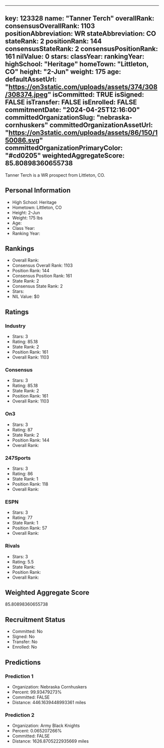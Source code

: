 ---
  key: 123328
  name: "Tanner Terch"
  overallRank: 
  consensusOverallRank: 1103
  positionAbbreviation: WR
  stateAbbreviation: CO
  stateRank: 2
  positionRank: 144
  consensusStateRank: 2
  consensusPositionRank: 161
  nilValue: 0
  stars: 
  classYear: 
  rankingYear: 
  highSchool: "Heritage"
  homeTown: "Littleton, CO"
  height: "2-Jun"
  weight: 175
  age: 
  defaultAssetUrl: "https://on3static.com/uploads/assets/374/308/308374.jpeg"
  isCommitted: TRUE
  isSigned: FALSE
  isTransfer: FALSE
  isEnrolled: FALSE
  commitmentDate: "2024-04-25T12:16:00"
  committedOrganizationSlug: "nebraska-cornhuskers"
  committedOrganizationAssetUrl: "https://on3static.com/uploads/assets/86/150/150086.svg"
  committedOrganizationPrimaryColor: "#cd0205"
  weightedAggregateScore: 85.80898360655738
  ---
  
  Tanner Terch is a WR prospect from Littleton, CO.
  
  ## Personal Information
  - High School: Heritage
  - Hometown: Littleton, CO
  - Height: 2-Jun
  - Weight: 175 lbs
  - Age: 
  - Class Year: 
  - Ranking Year: 
  
  ## Rankings
  - Overall Rank: 
  - Consensus Overall Rank: 1103
  - Position Rank: 144
  - Consensus Position Rank: 161
  - State Rank: 2
  - Consensus State Rank: 2
  - Stars: 
  - NIL Value: $0
  
  ## Ratings
  
  ### Industry
  - Stars: 3
  - Rating: 85.18
  - State Rank: 2
  - Position Rank: 161
  - Overall Rank: 1103
  
  ### Consensus
  - Stars: 3
  - Rating: 85.18
  - State Rank: 2
  - Position Rank: 161
  - Overall Rank: 1103
  
  ### On3
  - Stars: 3
  - Rating: 87
  - State Rank: 2
  - Position Rank: 144
  - Overall Rank: 
  
  ### 247Sports
  - Stars: 3
  - Rating: 86
  - State Rank: 1
  - Position Rank: 118
  - Overall Rank: 
  
  ### ESPN
  - Stars: 3
  - Rating: 77
  - State Rank: 1
  - Position Rank: 57
  - Overall Rank: 
  
  ### Rivals
  - Stars: 3
  - Rating: 5.5
  - State Rank: 
  - Position Rank: 
  - Overall Rank: 
  
  ## Weighted Aggregate Score
  85.80898360655738
  
  ## Recruitment Status
  - Committed: No
  - Signed: No
  - Transfer: No
  - Enrolled: No
  
  
  
  ## Predictions
  
  ### Prediction 1
  - Organization: Nebraska Cornhuskers
  - Percent: 99.93479273%
  - Committed: FALSE
  - Distance: 446.1639448993361 miles
  
  ### Prediction 2
  - Organization: Army Black Knights
  - Percent: 0.065207266%
  - Committed: FALSE
  - Distance: 1626.8705222935669 miles
  